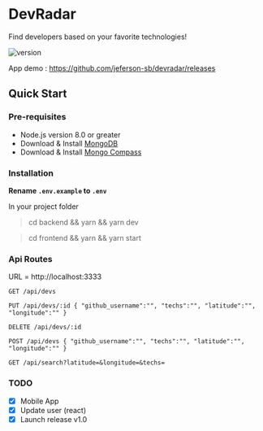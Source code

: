 # DevRadar
Find developers based on your favorite technologies!

![version](https://img.shields.io/badge/version-1.0.0-green)

App demo : https://github.com/jeferson-sb/devradar/releases
## Quick Start

### Pre-requisites

- Node.js version 8.0 or greater
- Download & Install [MongoDB](https://www.mongodb.com/download-center)
- Download & Install [Mongo Compass](https://www.mongodb.com/products/compass)

### Installation

**Rename `.env.example` to `.env`**

In your project folder

> cd backend && yarn && yarn dev

> cd frontend && yarn && yarn start

### Api Routes

URL = http://localhost:3333

`GET /api/devs`

`PUT /api/devs/:id { "github_username":"", "techs":"", "latitude":"", "longitude":"" }`

`DELETE /api/devs/:id`

`POST /api/devs { "github_username":"", "techs":"", "latitude":"", "longitude":"" }`

`GET /api/search?latitude=&longitude=&techs=`

### TODO

- [x] Mobile App
- [x] Update user (react)
- [x] Launch release v1.0
